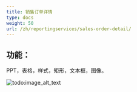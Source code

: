 ```yaml
---
title: 销售订单详情
type: docs
weight: 50
url: /zh/reportingservices/sales-order-detail/
---
```


## **功能：**
PPT，表格，样式，矩形，文本框，图像。

![todo:image_alt_text](sales-order-detail_1.png)